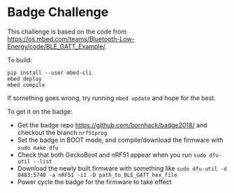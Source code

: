 # Badge Challenge

This challenge is based on the code from https://os.mbed.com/teams/Bluetooth-Low-Energy/code/BLE_GATT_Example/.

To build:
```
pip install --user mbed-cli
mbed deploy
mbed compile
```
If something goes wrong, try running `mbed update` and hope for the best.

To get it on the badge:
 * Get the badge repo https://github.com/bornhack/badge2018/ and checkout the branch `nrf51prog`
 * Set the badge in BOOT mode, and compile/download the firmware with `sudo make dfu`
 * Check that both GeckoBoot and nRF51 appear when you run `sudo dfu-util --list`
 * Download the newly built firmware with something like `sudo dfu-util -d 0483:5740 -a nRF51 -i1 -D path_to_BLE_GATT_hex_file`
 * Power cycle the badge for the firmware to take effect
